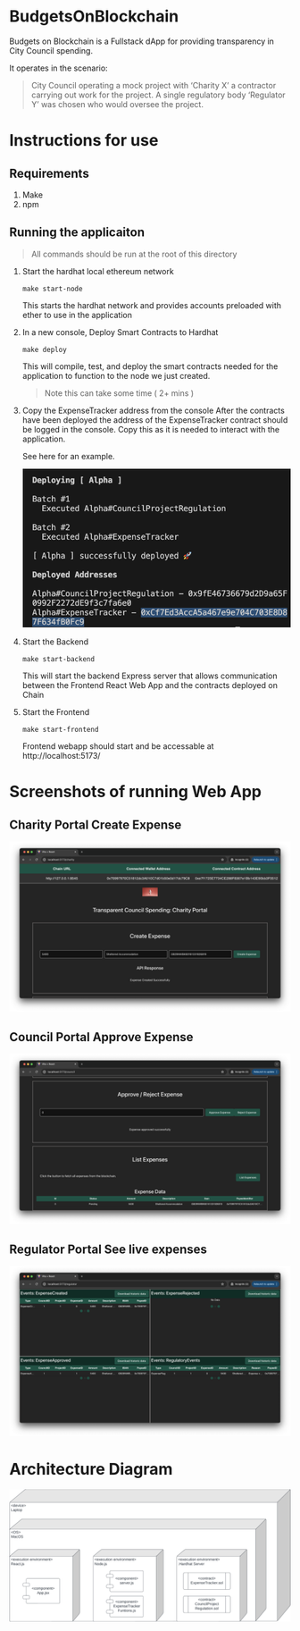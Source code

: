 # BudgetsOnBlockchain
Budgets on Blockchain is a Fullstack dApp for providing transparency in City Council spending.

It operates in the scenario:
> City Council operating a mock project with ‘Charity X’ a contractor carrying out work for the project. A single regulatory body ‘Regulator Y’ was chosen who would oversee the project.



# Instructions for use

## Requirements
1. Make
2. npm
## Running the applicaiton
> All commands should be run at the root of this directory
1.  Start the hardhat local ethereum network
    ```console
    make start-node
    ```
    This starts the hardhat network and provides accounts preloaded with ether to use in the application

2. In a new console, Deploy Smart Contracts to Hardhat
    ```console
    make deploy
    ```
    This will compile, test, and deploy the smart contracts needed for the application to function to the node we just created.
    > Note this can take some time ( 2+ mins )

3. Copy the ExpenseTracker address from the console
    After the contracts have been deployed the address of the ExpenseTracker contract should be logged in the console. Copy this as it is needed to interact with the application.

    See here for an example. 
    
    ![Contract Deployment in terminal](/documentation/DeployedContracts.png)

4. Start the Backend
    ```console
    make start-backend
    ```
    This will start the backend Express server that allows communication between the Frontend React Web App and the contracts deployed on Chain

5. Start the Frontend
    ```console
    make start-frontend
    ```
    Frontend webapp should start and be accessable at http://localhost:5173/

# Screenshots of running Web App

## Charity Portal Create Expense
 ![Charity Portal Create Expense](/documentation/Charity-CreatedExpense.png)

## Council Portal Approve Expense
 ![Council Portal Approve Expense](/documentation/Council-ApproveExpense.png)

## Regulator Portal See live expenses
 ![Regulator Portal See live expenses](/documentation/Regulator-SeeApprovedandREgulatory.png)


# Architecture Diagram

 ![Architecture Diagram](/documentation/architecture.png)